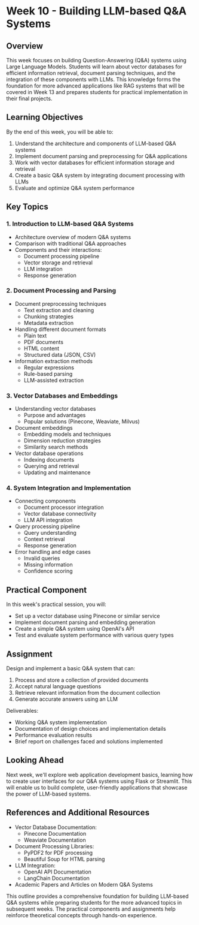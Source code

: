 # Week 10 - Building LLM-based Q&A Systems

## Overview

This week focuses on building Question-Answering (Q&A) systems using Large Language Models. Students will learn about vector databases for efficient information retrieval, document parsing techniques, and the integration of these components with LLMs. This knowledge forms the foundation for more advanced applications like RAG systems that will be covered in Week 13 and prepares students for practical implementation in their final projects.

## Learning Objectives

By the end of this week, you will be able to:

1. Understand the architecture and components of LLM-based Q&A systems
2. Implement document parsing and preprocessing for Q&A applications
3. Work with vector databases for efficient information storage and retrieval
4. Create a basic Q&A system by integrating document processing with LLMs
5. Evaluate and optimize Q&A system performance

## Key Topics

### 1. Introduction to LLM-based Q&A Systems

- Architecture overview of modern Q&A systems
- Comparison with traditional Q&A approaches
- Components and their interactions:
  - Document processing pipeline
  - Vector storage and retrieval
  - LLM integration
  - Response generation

### 2. Document Processing and Parsing

- Document preprocessing techniques
  - Text extraction and cleaning
  - Chunking strategies
  - Metadata extraction
- Handling different document formats
  - Plain text
  - PDF documents
  - HTML content
  - Structured data (JSON, CSV)
- Information extraction methods
  - Regular expressions
  - Rule-based parsing
  - LLM-assisted extraction

### 3. Vector Databases and Embeddings

- Understanding vector databases
  - Purpose and advantages
  - Popular solutions (Pinecone, Weaviate, Milvus)
- Document embeddings
  - Embedding models and techniques
  - Dimension reduction strategies
  - Similarity search methods
- Vector database operations
  - Indexing documents
  - Querying and retrieval
  - Updating and maintenance

### 4. System Integration and Implementation

- Connecting components
  - Document processor integration
  - Vector database connectivity
  - LLM API integration
- Query processing pipeline
  - Query understanding
  - Context retrieval
  - Response generation
- Error handling and edge cases
  - Invalid queries
  - Missing information
  - Confidence scoring

## Practical Component

In this week's practical session, you will:

- Set up a vector database using Pinecone or similar service
- Implement document parsing and embedding generation
- Create a simple Q&A system using OpenAI's API
- Test and evaluate system performance with various query types

## Assignment

Design and implement a basic Q&A system that can:

1. Process and store a collection of provided documents
2. Accept natural language questions
3. Retrieve relevant information from the document collection
4. Generate accurate answers using an LLM

Deliverables:

- Working Q&A system implementation
- Documentation of design choices and implementation details
- Performance evaluation results
- Brief report on challenges faced and solutions implemented

## Looking Ahead

Next week, we'll explore web application development basics, learning how to create user interfaces for our Q&A systems using Flask or Streamlit. This will enable us to build complete, user-friendly applications that showcase the power of LLM-based systems.

## References and Additional Resources

- Vector Database Documentation:
  - Pinecone Documentation
  - Weaviate Documentation
- Document Processing Libraries:
  - PyPDF2 for PDF processing
  - Beautiful Soup for HTML parsing
- LLM Integration:
  - OpenAI API Documentation
  - LangChain Documentation
- Academic Papers and Articles on Modern Q&A Systems

This outline provides a comprehensive foundation for building LLM-based Q&A systems while preparing students for the more advanced topics in subsequent weeks. The practical components and assignments help reinforce theoretical concepts through hands-on experience.
